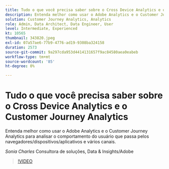 ```yaml
---
title: Tudo o que você precisa saber sobre o Cross Device Analytics e o Customer Journey Analytics
description: Entenda melhor como usar o Adobe Analytics e o Customer Journey Analytics para analisar o comportamento do usuário que passa pelos navegadores/dispositivos/aplicativos e vários canais.
solution: Customer Journey Analytics, Analytics
role: Admin, Data Architect, Data Engineer, User
level: Intermediate, Experienced
kt: 10565
thumbnail: 343820.jpeg
exl-id: 07a57ae6-77b9-4776-ad19-9308ba324158
duration: 2573
source-git-commit: 9a297cda953d4414131657f9ac84580aea0eabeb
workflow-type: tm+mt
source-wordcount: '85'
ht-degree: 0%

---
```


# Tudo o que você precisa saber sobre o Cross Device Analytics e o Customer Journey Analytics

Entenda melhor como usar o Adobe Analytics e o Customer Journey Analytics para analisar o comportamento do usuário que passa pelos navegadores/dispositivos/aplicativos e vários canais.

*Sonia Charles* Consultora de soluções, Data &amp; Insights/Adobe

>[!VIDEO](https://video.tv.adobe.com/v/343820/?quality=12&learn=on)
